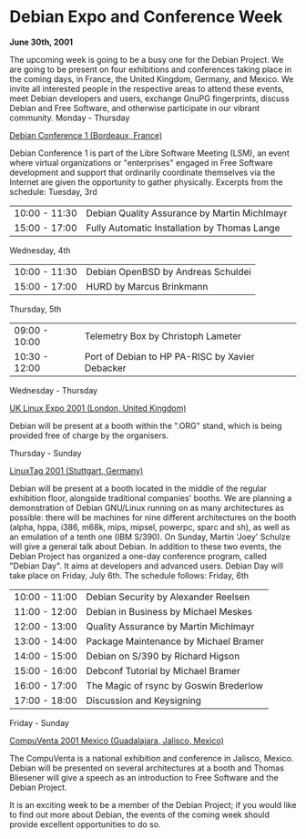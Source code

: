 
Debian Expo and Conference Week
===============================


**June 30th, 2001**


The upcoming week is going to be a busy one for the Debian Project.
We are going to be present on four exhibitions and conferences taking
place in the coming days, in France, the United Kingdom, Germany, and
Mexico.
We invite all interested people in the respective areas to attend
these events, meet Debian developers and users, exchange GnuPG
fingerprints, discuss Debian and Free Software, and otherwise
participate in our vibrant community.
Monday - Thursday
  


[Debian Conference 1 (Bordeaux, France)](https://www.debian.org/events/2001/0704-debcon)


Debian Conference 1 is part of the Libre Software Meeting (LSM),
 an event where virtual organizations or "enterprises" engaged in
 Free Software development and support that ordinarily coordinate
 themselves via the Internet are given the opportunity to gather
 physically.
 Excerpts from the schedule:
 Tuesday, 3rd
   



|  |  |
| --- | --- |
| 10:00 - 11:30 | Debian Quality Assurance by Martin Michlmayr |
| 15:00 - 17:00 | Fully Automatic Installation by Thomas Lange |


Wednesday, 4th
   



|  |  |
| --- | --- |
| 10:00 - 11:30 | Debian OpenBSD by Andreas Schuldei |
| 15:00 - 17:00 | HURD by Marcus Brinkmann |


Thursday, 5th
   



|  |  |
| --- | --- |
| 09:00 - 10:00 | Telemetry Box by Christoph Lameter |
| 10:30 - 12:00 | Port of Debian to HP PA-RISC by Xavier Debacker |













Wednesday - Thursday
  


[UK Linux Expo 2001 (London, United Kingdom)](https://www.debian.org/events/2001/0704-linuxexpo)


Debian will be present at a booth within the ".ORG" stand, which
 is being provided free of charge by the organisers.



Thursday - Sunday
  


[LinuxTag 2001 (Stuttgart, Germany)](https://www.debian.org/events/2001/0705-linuxtag)


Debian will be present at a booth located in the middle of the
 regular exhibition floor, alongside traditional companies' booths.
 We are planning a demonstration of Debian GNU/Linux running on as
 many architectures as possible: there will be machines for nine
 different architectures on the booth (alpha, hppa, i386, m68k, mips,
 mipsel, powerpc, sparc and sh), as well as an emulation of a tenth one
 (IBM S/390).
 On Sunday, Martin 'Joey' Schulze will give a general talk about
 Debian.
 In addition to these two events, the Debian Project has organized
 a one-day conference program, called "Debian Day". It aims at
 developers and advanced users. Debian Day will take place on
 Friday, July 6th. The schedule follows:
 Friday, 6th
   



|  |  |
| --- | --- |
| 10:00 - 11:00 | Debian Security by Alexander Reelsen |
| 11:00 - 12:00 | Debian in Business by Michael Meskes |
| 12:00 - 13:00 | Quality Assurance by Martin Michlmayr |
| 13:00 - 14:00 | Package Maintenance by Michael Bramer |
| 14:00 - 15:00 | Debian on S/390 by Richard Higson |
| 15:00 - 16:00 | Debconf Tutorial by Michael Bramer |
| 16:00 - 17:00 | The Magic of rsync by Goswin Brederlow |
| 17:00 - 18:00 | Discussion and Keysigning |













Friday - Sunday
  


[CompuVenta 2001 Mexico (Guadalajara, Jalisco, Mexico)](https://www.debian.org/events/2001/0706-compuventa)


The CompuVenta is a national exhibition and conference in Jalisco,
 Mexico. Debian will be presented on several architectures at a
 booth and Thomas Bliesener will give a speech as an introduction to
 Free Software and the Debian Project.



It is an exciting week to be a member of the Debian Project; if you
would like to find out more about Debian, the events of the coming
week should provide excellent opportunities to do so.















